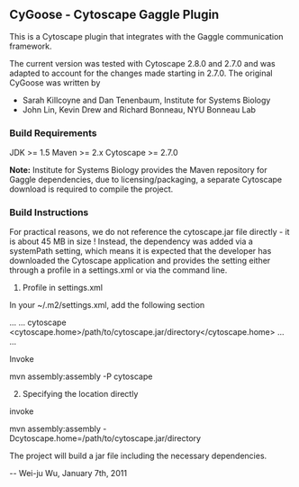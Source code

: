## CyGoose - Cytoscape Gaggle Plugin

This is a Cytoscape plugin that integrates with the Gaggle communication
framework.

The current version was tested with Cytoscape 2.8.0 and 2.7.0 and was
adapted to account for the changes made starting in 2.7.0.
The original CyGoose was written by

* Sarah Killcoyne and Dan Tenenbaum, Institute for Systems Biology
* John Lin, Kevin Drew and Richard Bonneau, NYU Bonneau Lab

### Build Requirements

JDK >= 1.5
Maven >= 2.x
Cytoscape >= 2.7.0

<b>Note:</b> Institute for Systems Biology provides the Maven repository for
Gaggle dependencies, due to licensing/packaging, a separate Cytoscape
download is required to compile the project.

### Build Instructions

For practical reasons, we do not reference the cytoscape.jar file
directly - it is about 45 MB in size ! Instead, the dependency was
added via a systemPath setting, which means it is expected that the
developer has downloaded the Cytoscape application and provides the
setting either through a profile in a settings.xml or via the command
line.

1. Profile in settings.xml

In your ~/.m2/settings.xml, add the following section

  ...
  <profiles>
    ...
    <profile>
      <id>cytoscape</id>
      <properties>
        <cytoscape.home>/path/to/cytoscape.jar/directory</cytoscape.home>
      </properties>
    </profile>
    ...
  </profiles>
  ...

Invoke 

mvn assembly:assembly -P cytoscape

2. Specifying the location directly

invoke

  mvn assembly:assembly -Dcytoscape.home=/path/to/cytoscape.jar/directory

The project will build a jar file including the necessary dependencies.


-- Wei-ju Wu, January 7th, 2011

